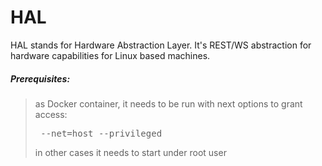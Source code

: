 # HAL

HAL stands for Hardware Abstraction Layer. It's REST/WS abstraction for hardware capabilities for Linux based
machines.

##### Prerequisites:

> as Docker container, it needs to be run with next options to grant access:
>
> <pre> --net=host --privileged </pre>
>
> in other cases it needs to start under root user
